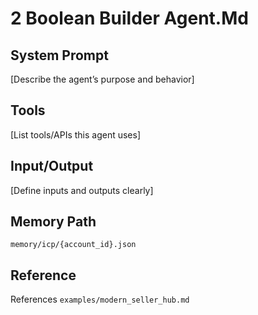 # 2 Boolean Builder Agent.Md

## System Prompt

[Describe the agent’s purpose and behavior]

## Tools

[List tools/APIs this agent uses]

## Input/Output

[Define inputs and outputs clearly]

## Memory Path

`memory/icp/{account_id}.json`

## Reference

References `examples/modern_seller_hub.md`
